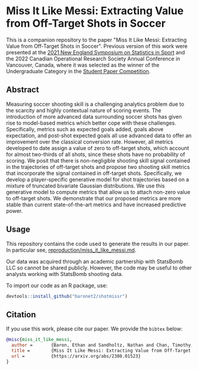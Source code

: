 # Miss It Like Messi: Extracting Value from Off-Target Shots in Soccer

This is a companion repository to the paper "Miss It Like Messi: Extracting Value from Off-Target Shots in Soccer".
Previous version of this work were presented at the [2021 New England Symposium on Statistics in Sport](https://www.youtube.com/watch?v=zQCl1cL-JxA&t=6s)
and the 2022 Canadian Operational Research Society Annual Conference in Vancouver, Canada, where it was selected as the winner of the
Undergraduate Category in the [Student Paper Competition](https://www.cors.ca/?q=content/student-paper-competition).

## Abstract

Measuring soccer shooting skill is a challenging analytics problem due to the scarcity and highly contextual nature
of scoring events. The introduction of more advanced data surrounding soccer shots has given rise to model-based metrics
which better cope with these challenges. Specifically, metrics such as expected goals added, goals above expectation,
and post-shot expected goals all use advanced data to offer an improvement over the classical conversion rate. However,
all metrics developed to date assign a value of zero to off-target shots, which account for almost two-thirds of all
shots, since these shots have no probability of scoring. We posit that there is non-negligible shooting skill signal
contained in the trajectories of off-target shots and propose two shooting skill metrics that incorporate the signal
contained in off-target shots. Specifically, we develop a player-specific generative model for shot trajectories based
on a mixture of truncated bivariate Gaussian distributions. We use this generative model to compute metrics that allow
us to attach non-zero value to off-target shots. We demonstrate that our proposed metrics are more stable than
current state-of-the-art metrics and have increased predictive power.

## Usage

This repository contains the code used to generate the results in our paper.
In particular see, [reproduction/miss_it_like_messi.md](https://github.com/baronet2/shotmissr/blob/main/reproduction/miss_it_like_messi.md).

Our data was acquired through an academic partnership with StatsBomb LLC so cannot be shared publicly.
However, the code may be useful to other analysts working with StatsBomb shooting data.

To import our code as an R package, use:

```r
devtools::install_github("baronet2/shotmissr")
```

## Citation

If you use this work, please cite our paper. We provide the `bibtex` below:

```bibtex
@misc{miss_it_like_messi,
  author =       {Baron, Ethan and Sandholtz, Nathan and Chan, Timothy, and Pleuler, Devin},
  title =        {Miss It Like Messi: Extracting Value from Off-Target Shots in Soccer},
  url =          {https://arxiv.org/abs/2308.01523}
}
```

